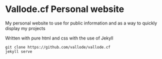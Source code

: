 # Vallode.cf Personal website
My personal website to use for public information and as a way to quickly display my projects

Written with pure html and css with the use of Jekyll

```
git clone https://github.com/vallode/vallode.cf
jekyll serve
```